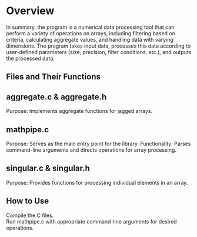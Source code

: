# Overview
In summary, the program is a numerical data processing tool that can perform a variety of operations on arrays, including filtering based on criteria, calculating aggregate values, and handling data with varying dimensions. The program takes input data, processes this data according to user-defined parameters (size, precision, filter conditions, etc.), and outputs the processed data. 

## Files and Their Functions

## aggregate.c & aggregate.h
Purpose: Implements aggregate functions for jagged arrays.

## mathpipe.c
Purpose: Serves as the main entry point for the library.
Functionality: Parses command-line arguments and directs operations for array processing.

## singular.c & singular.h
Purpose: Provides functions for processing individual elements in an array.

## How to Use
Compile the C files.      
Run mathpipe.c with appropriate command-line arguments for desired operations.
